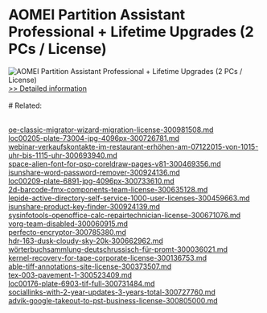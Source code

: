 # AOMEI Partition Assistant Professional + Lifetime Upgrades (2 PCs / License)
![AOMEI Partition Assistant Professional + Lifetime Upgrades (2 PCs / License)](https://mycommerce.akamaized.net/api/pimages/P300433243/BIG/300433243.JPG)
[>> Detailed information](https://secure.shareit.com/shareit/product.html?productid=300433243&affiliateid=200057808)<br/><br/># Related:

<br />[oe-classic-migrator-wizard-migration-license-300981508.md](https://github.com/downloadplanet/downloadplanet/blob/main/oe-classic-migrator-wizard-migration-license-300981508.md)<br />[loc00205-plate-73004-jpg-4096px-300726781.md](https://github.com/downloadplanet/downloadplanet/blob/main/loc00205-plate-73004-jpg-4096px-300726781.md)<br />[webinar-verkaufskontakte-im-restaurant-erhöhen-am-07122015-von-1015-uhr-bis-1115-uhr-300693940.md](https://github.com/downloadplanet/downloadplanet/blob/main/webinar-verkaufskontakte-im-restaurant-erhöhen-am-07122015-von-1015-uhr-bis-1115-uhr-300693940.md)<br />[space-alien-font-for-psp-coreldraw-pages-v81-300469356.md](https://github.com/downloadplanet/downloadplanet/blob/main/space-alien-font-for-psp-coreldraw-pages-v81-300469356.md)<br />[isunshare-word-password-remover-300924136.md](https://github.com/downloadplanet/downloadplanet/blob/main/isunshare-word-password-remover-300924136.md)<br />[loc00209-plate-6891-jpg-4096px-300733610.md](https://github.com/downloadplanet/downloadplanet/blob/main/loc00209-plate-6891-jpg-4096px-300733610.md)<br />[2d-barcode-fmx-components-team-license-300635128.md](https://github.com/downloadplanet/downloadplanet/blob/main/2d-barcode-fmx-components-team-license-300635128.md)<br />[lepide-active-directory-self-service-1000-user-licenses-300459663.md](https://github.com/downloadplanet/downloadplanet/blob/main/lepide-active-directory-self-service-1000-user-licenses-300459663.md)<br />[isunshare-product-key-finder-300924139.md](https://github.com/downloadplanet/downloadplanet/blob/main/isunshare-product-key-finder-300924139.md)<br />[sysinfotools-openoffice-calc-repairtechnician-license-300671076.md](https://github.com/downloadplanet/downloadplanet/blob/main/sysinfotools-openoffice-calc-repairtechnician-license-300671076.md)<br />[vorg-team-disabled-300060915.md](https://github.com/downloadplanet/downloadplanet/blob/main/vorg-team-disabled-300060915.md)<br />[perfecto-encryptor-300785380.md](https://github.com/downloadplanet/downloadplanet/blob/main/perfecto-encryptor-300785380.md)<br />[hdr-163-dusk-cloudy-sky-20k-300662962.md](https://github.com/downloadplanet/downloadplanet/blob/main/hdr-163-dusk-cloudy-sky-20k-300662962.md)<br />[wörterbuchsammlung-deutschrussisch-für-promt-300036021.md](https://github.com/downloadplanet/downloadplanet/blob/main/wörterbuchsammlung-deutschrussisch-für-promt-300036021.md)<br />[kernel-recovery-for-tape-corporate-license-300136753.md](https://github.com/downloadplanet/downloadplanet/blob/main/kernel-recovery-for-tape-corporate-license-300136753.md)<br />[able-tiff-annotations-site-license-300373507.md](https://github.com/downloadplanet/downloadplanet/blob/main/able-tiff-annotations-site-license-300373507.md)<br />[tex-003-pavement-1-300523409.md](https://github.com/downloadplanet/downloadplanet/blob/main/tex-003-pavement-1-300523409.md)<br />[loc00176-plate-6903-tif-full-300731484.md](https://github.com/downloadplanet/downloadplanet/blob/main/loc00176-plate-6903-tif-full-300731484.md)<br />[sociallinks-with-2-year-updates-3-years-total-300727760.md](https://github.com/downloadplanet/downloadplanet/blob/main/sociallinks-with-2-year-updates-3-years-total-300727760.md)<br />[advik-google-takeout-to-pst-business-license-300805000.md](https://github.com/downloadplanet/downloadplanet/blob/main/advik-google-takeout-to-pst-business-license-300805000.md)